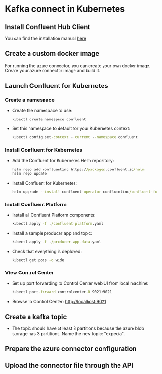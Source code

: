 # Kafka connect in Kubernetes

## Install Confluent Hub Client

You can find the installation manual [here](https://docs.confluent.io/home/connect/confluent-hub/client.html)

## Create a custom docker image

For running the azure connector, you can create your own docker image. Create your azure connector image and build it.

## Launch Confluent for Kubernetes

### Create a namespace

- Create the namespace to use:

  ```cmd
  kubectl create namespace confluent
  ```

- Set this namespace to default for your Kubernetes context:

  ```cmd
  kubectl config set-context --current --namespace confluent
  ```

### Install Confluent for Kubernetes

- Add the Confluent for Kubernetes Helm repository:

  ```cmd
  helm repo add confluentinc https://packages.confluent.io/helm
  helm repo update
  ```

- Install Confluent for Kubernetes:

  ```cmd
  helm upgrade --install confluent-operator confluentinc/confluent-for-kubernetes
  ```

### Install Confluent Platform

- Install all Confluent Platform components:

  ```cmd
  kubectl apply -f ./confluent-platform.yaml
  ```

- Install a sample producer app and topic:

  ```cmd
  kubectl apply -f ./producer-app-data.yaml
  ```

- Check that everything is deployed:

  ```cmd
  kubectl get pods -o wide 
  ```

### View Control Center

- Set up port forwarding to Control Center web UI from local machine:

  ```cmd
  kubectl port-forward controlcenter-0 9021:9021
  ```

- Browse to Control Center: [http://localhost:9021](http://localhost:9021)

## Create a kafka topic

- The topic should have at least 3 partitions because the azure blob storage has 3 partitions. Name the new topic: "expedia".

## Prepare the azure connector configuration

## Upload the connector file through the API
